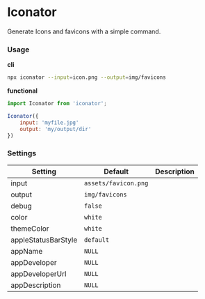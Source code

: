 # Iconator

Generate Icons and favicons with a simple command.

### Usage

**cli**

```bash
npx iconator --input=icon.png --output=img/favicons
```

**functional**

```js
import Iconator from 'iconator';

Iconator({
    input: 'myfile.jpg'
    output: 'my/output/dir'
})
```

### Settings

| Setting             | Default              | Description |
| ------------------- | -------------------- | ----------- |
| input               | `assets/favicon.png` |             |
| output              | `img/favicons`       |             |
| debug               | `false`              |             |
| color               | `white`              |             |
| themeColor          | `white`              |             |
| appleStatusBarStyle | `default`            |             |
| appName             | `NULL`               |             |
| appDeveloper        | `NULL`               |             |
| appDeveloperUrl     | `NULL`               |             |
| appDescription      | `NULL`               |             |
